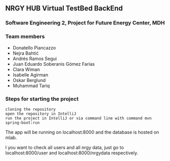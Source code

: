 ## NRGY HUB Virtual TestBed BackEnd

### Software Engineering 2, Project for Future Energy Center, MDH

### Team members
  - Donatello Piancazzo 
  - Nejra Bahtić 
  - Andrés Ramos Segui
  - Juan Eduardo Soberanis Gómez Farías
  - Clara Wiman
  - Isabelle Agirman
  - Oskar Berglund
  - Muhammad Tariq
  
### Steps for starting the project
  ```
  cloning the repository 
  open the repository in IntelliJ
  run the project in IntelliJ or via command line with command mvn spring-boot:run
  ```
The app will be running on localhost:8000 and the database is hosted on mlab.

I you want to check all users and all nrgy data, just go to localhost:8000/user and localhost:8000/nrgydata respectively.
